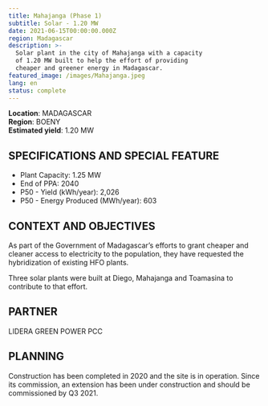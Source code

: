 ```yaml
---
title: Mahajanga (Phase 1)
subtitle: Solar - 1.20 MW
date: 2021-06-15T00:00:00.000Z
region: Madagascar
description: >-
  Solar plant in the city of Mahajanga with a capacity 
  of 1.20 MW built to help the effort of providing
  cheaper and greener energy in Madagascar.
featured_image: /images/Mahajanga.jpeg
lang: en
status: complete
---
```

**Location**: MADAGASCAR<br>
**Region**: BOENY<br>
**Estimated yield**: 1.20 MW<br>

## SPECIFICATIONS AND SPECIAL FEATURE

* Plant Capacity: 1.25 MW
* End of PPA: 2040
* P50 - Yield (kWh/year): 2,026
* P50 - Energy Produced (MWh/year): 603

## CONTEXT AND OBJECTIVES

As part of the Government of Madagascar’s efforts to grant cheaper and cleaner access to electricity to the population, they have requested the hybridization of existing HFO plants.

Three solar plants were built at Diego, Mahajanga and Toamasina to contribute to that effort.

## PARTNER

LIDERA GREEN POWER PCC

## PLANNING

Construction has been completed in 2020 and the site is in operation. Since its commission, an extension has been under construction and should be commissioned by Q3 2021. 

